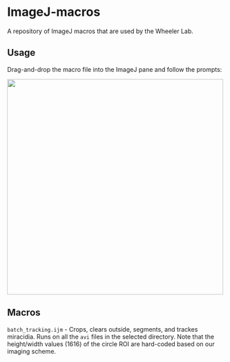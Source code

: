 # ImageJ-macros
A repository of ImageJ macros that are used by the Wheeler Lab.

## Usage

Drag-and-drop the macro file into the ImageJ pane and follow the prompts:

<img src="https://github.com/wheelerlab-uwec/ImageJ-macros/assets/16230555/7be46abb-b25e-4857-8bde-839a27689fa8" width="500">


## Macros

`batch_tracking.ijm` - Crops, clears outside, segments, and trackes miracidia. Runs on all the `avi` files in the selected directory. Note that the height/width values (1616) of the circle ROI are hard-coded based on our imaging scheme.
